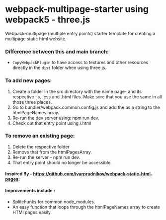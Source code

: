 # webpack-multipage-starter using webpack5 - three.js

Webpack-multipage (multiple entry points) starter template for creating a multipage static html website.

### Difference between this and main branch:
- `CopyWebpackPlugin` to have access to textures and other resources directly in the `dist` folder when using three.js.

### To add new pages:
1. Create a folder in the src directory with the name page-<name> and its respective <name>.js, <name>.css and <name>.html files. Make sure that you use the same <name> in all those three places.
2. Go to bundler/webpack.common.config.js and add the <name> as a string to the htmlPageNames array.
3. Re-run the dev server using: npm run dev.
4. Check out that entry point using <local Hosting Address>/<name>.html

### To remove an existing page:
1. Delete the respective folder
2. Remove that <name> from the htmlPagesArray.
3. Re-run the server - npm run dev.
4. That entry point should no longer be accessible.

#### Inspired By - https://github.com/ivarprudnikov/webpack-static-html-pages:

#### Improvements include :
- Splitchunks for common node_modules.
- An easy function that loops through the htmlPageNames array to create HTMl pages easily.
